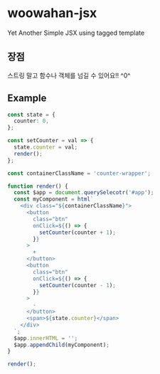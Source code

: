 # woowahan-jsx

Yet Another Simple JSX using tagged template

## 장점

스트링 말고 함수나 객체를 넘길 수 있어요!! ^0^

## Example

```ts
const state = {
  counter: 0,
};

const setCounter = val => {
  state.counter = val;
  render();
};

const containerClassName = 'counter-wrapper';

function render() {
  const $app = document.querySelecotr('#app');
  const myComponent = html`
    <div class="${containerClassName}">
      <button
        class="btn"
        onClick=${() => {
          setCounter(counter + 1);
        }}
      >
        +
      </button>
      <button
        class="btn"
        onClick=${() => {
          setCounter(counter - 1);
        }}
      >
        -
      </button>
      <span>${state.counter}</span>
    </div>
  `;
  $app.innerHTML = '';
  $app.appendChild(myComponent);
}

render();
```
